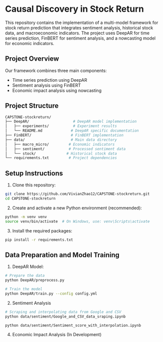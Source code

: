 # Causal Discovery in Stock Return

This repository contains the implementation of a multi-model framework for stock return prediction that integrates sentiment analysis, historical stock data, and macroeconomic indicators. The project uses DeepAR for time series prediction, FinBERT for sentiment analysis, and a nowcasting model for economic indicators.


## Project Overview
Our framework combines three main components:
- Time series prediction using DeepAR
- Sentiment analysis using FinBERT
- Economic impact analysis using nowcasting

## Project Structure
```bash
CAPSTONE-stockreturn/
├── DeepAR/                    # DeepAR model implementation
│   ├── experiments/           # Experiment results
│   └── README.md             # DeepAR specific documentation
├── FinBERT/                  # FinBERT implementation
├── data/                     # Main data directory
│   ├── macro_micro/         # Economic indicators
│   ├── sentiment/           # Processed sentiment data
│   └── stock/              # Historical stock data
└── requirements.txt         # Project dependencies
```

## Setup Instructions
1. Clone this repository:
```bash
git clone https://github.com/VivianZhao12/CAPSTONE-stockreturn.git
cd CAPSTONE-stockreturn
```

2. Create and activate a new Python environment (recommended):
```bash
python -m venv venv
source venv/bin/activate  # On Windows, use: venv\Scripts\activate
```

3. Install the required packages:
```bash
pip install -r requirements.txt
```

## Data Preparation and Model Training
1. DeepAR Model:
```bash
# Prepare the data
python DeepAR/preprocess.py

# Train the model
python DeepAR/train.py --config config.yml
```

2. Sentiment Analysis
  ```bash
# Scraping and interpolating data from Google and CSV
python data/sentiment/Google_and_CSV_data_sraping.ipynb

python data/sentiment/Sentiment_score_with_interpolation.ipynb
```

4. Economic Impact Analysis (In Development)

